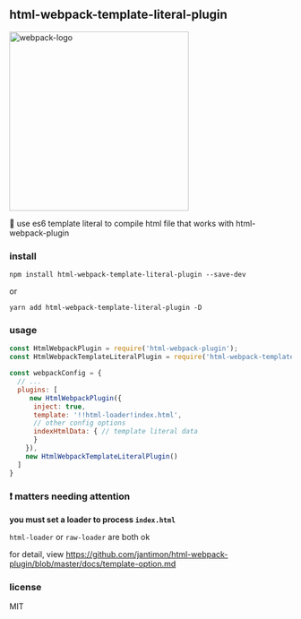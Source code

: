 
## html-webpack-template-literal-plugin

<img src="https://github.com/webpack/media/blob/master/logo/logo-on-white-bg.png" alt="webpack-logo" width="320" >

 💝 use es6 template literal to compile html file that works with html-webpack-plugin

### install
`npm install html-webpack-template-literal-plugin --save-dev`

or

`yarn add html-webpack-template-literal-plugin -D`

### usage
```javascript
const HtmlWebpackPlugin = require('html-webpack-plugin');
const HtmlWebpackTemplateLiteralPlugin = require('html-webpack-template-literal-plugin');

const webpackConfig = {
  // ... 
  plugins: [
     new HtmlWebpackPlugin({
      inject: true,
      template: '!!html-loader!index.html',
      // other config options
      indexHtmlData: { // template literal data
      }
    }),
    new HtmlWebpackTemplateLiteralPlugin()
  ]
}
```

###  ❗️ matters needing attention
**you must set a loader to process `index.html`**

`html-loader` or `raw-loader` are both ok  

for detail, view https://github.com/jantimon/html-webpack-plugin/blob/master/docs/template-option.md

### license
MIT

